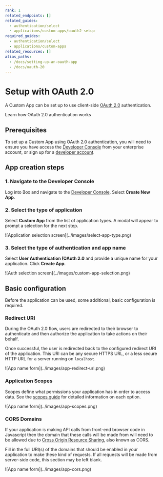 ```yaml
---
rank: 1
related_endpoints: []
related_guides: 
  - authentication/select
  - applications/custom-apps/oauth2-setup
required_guides: 
  - authentication/select
  - applications/custom-apps
related_resources: []
alias_paths:
  - /docs/setting-up-an-oauth-app
  - /docs/oauth-20
---
```


# Setup with OAuth 2.0

A Custom App can be set up to use client-side [OAuth 2.0][oauth2] authentication.

<CTA to='g://authentication/oauth2'>
  Learn how OAuth 2.0 authentication works
</CTA>

## Prerequisites

To set up a Custom App using OAuth 2.0 authentication, you will need to ensure 
you have access the [Developer Console][devconsole] from your enterprise account, 
or sign up for a [developer account][devaccount].

## App creation steps

### 1. Navigate to the Developer Console

Log into Box and navigate to the 
[Developer Console][devconsole]. Select **Create New App**.

### 2. Select the type of application

Select **Custom App** from the list of application types. A modal will appear to
prompt a selection for the next step.

<ImageFrame border>
  ![Application selection screen](../images/select-app-type.png)
</ImageFrame>

### 3. Select the type of authentication and app name

Select **User Authentication (OAuth 2.0** and provide a unique name for your 
application. Click **Create App**.

<ImageFrame border width="400" center>
  ![Auth selection screen](../images/custom-app-selection.png)
</ImageFrame>

## Basic configuration

Before the application can be used, some additional, basic configuration is
required.

### Redirect URI

During the OAuth 2.0 flow, users are redirected to their browser to
authenticate and then authorize the application to take actions on their behalf.

Once successful, the user is redirected back to the configured redirect URI of 
the application. This URI can be any secure HTTPS URL, or a less secure HTTP URL
for a server running on `localhost`.

<ImageFrame border width="600" center>
  ![App name form](../images/app-redirect-uri.png)
</ImageFrame>

### Application Scopes

Scopes define what permissions your application has in order to access data. See
the [scopes guide][scopes] for detailed information on each option.

<ImageFrame border width="600" center>
  ![App name form](../images/app-scopes.png)
</ImageFrame>

### CORS Domains

If your application is making API calls from front-end browser code in
Javascript then the domain that these calls will be made from will need to be
allowed due to [Cross Origin Resource Sharing][cors], also known as CORS.

Fill in the full URI(s) of the domains that should be enabled in your
application to make these kind of requests. If all requests will be made from
server-side code, this section may be left blank.

<ImageFrame border>
  ![App name form](../images/app-cors.png)
</ImageFrame>

[devconsole]: https://app.box.com/developers/console
[devaccount]: https://account.box.com/signup/n/developer
[devtoken]: g://authentication/access-tokens/developer-tokens
[scopes]: g://api-calls/permissions-and-errors/scopes
[cors]: https://en.wikipedia.org/wiki/Cross-origin_resource_sharing
[oauth2]: g://authentication/oauth2
